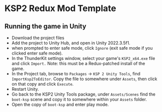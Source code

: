 # KSP2 Redux Mod Template

## Running the game in Unity
- Download the project files
- Add the project to Unity Hub, and open in Unity 2022.3.5f1.
- when prompted to enter safe mode, click `Ignore` (exit safe mode if you clicked enter safe mode).
- In the ThunderKit settings window, select your game's `KSP2_x64.exe` file and click `Import.`  Note: this must be a Redux-patched install of the game.
- In the Project tab, browse to `Packages` -> `KSP 2 Unity Tools`, find `ImportKsp2ToEditor`.  Copy the file to somewhere under `Assets`, then click on that copy and click `Execute`.
- Restart Unity.
- Go back to the KSP2 Unity Tools package, under `Assets/Scenes` find the `boot-ksp` scene and copy it to somewhere within your `Assets` folder.
- Open the copy of `boot-ksp` and enter play mode.

